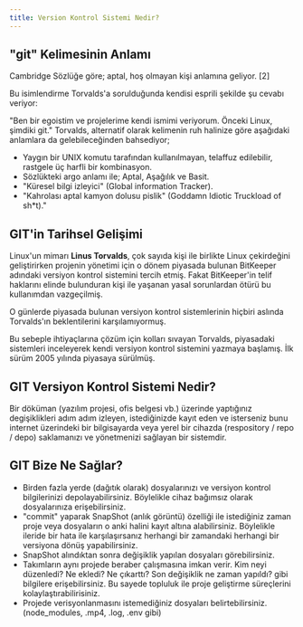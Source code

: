 ```yaml
---
title: Version Kontrol Sistemi Nedir?
---
```


## "git" Kelimesinin Anlamı

Cambridge Sözlüğe göre; aptal, hoş olmayan kişi anlamına geliyor. [2]

Bu isimlendirme Torvalds'a sorulduğunda kendisi esprili şekilde şu cevabı veriyor:

"Ben bir egoistim ve projelerime kendi ismimi veriyorum. Önceki Linux, şimdiki git." Torvalds, alternatif olarak kelimenin ruh halinize göre aşağıdaki anlamlara da gelebileceğinden bahsediyor;

* Yaygın bir UNIX komutu tarafından kullanılmayan, telaffuz edilebilir, rastgele üç harfli bir kombinasyon.
* Sözlükteki argo anlamı ile; Aptal, Aşağılık ve Basit.
* "Küresel bilgi izleyici" (Global information Tracker).
* "Kahrolası aptal kamyon dolusu pislik" (Goddamn Idiotic Truckload of sh*t)."

## GIT'in Tarihsel Gelişimi

Linux'un mimarı **Linus Torvalds**, çok sayıda kişi ile birlikte Linux çekirdeğini geliştirirken projenin yönetimi için o dönem piyasada bulunan BitKeeper adındaki versiyon kontrol sistemini tercih etmiş. Fakat BitKeeper'in telif haklarını elinde bulunduran kişi ile yaşanan yasal sorunlardan ötürü bu kullanımdan vazgeçilmiş.

O günlerde piyasada bulunan versiyon kontrol sistemlerinin hiçbiri aslında Torvalds'ın beklentilerini karşılamıyormuş.

Bu sebeple ihtiyaçlarına çözüm için kolları sıvayan Torvalds, piyasadaki sistemleri inceleyerek kendi versiyon kontrol sistemini yazmaya başlamış. İlk sürüm 2005 yılında piyasaya sürülmüş.

## GIT Versiyon Kontrol Sistemi Nedir?

Bir döküman (yazılım projesi, ofis belgesi vb.) üzerinde yaptığınız degişiklikleri adım adım izleyen, istediğinizde kayıt eden ve isterseniz bunu internet üzerindeki bir bilgisayarda veya yerel bir cihazda (respository / repo / depo) saklamanızı ve yönetmenizi sağlayan bir sistemdir.

## GIT Bize Ne Sağlar?

* Birden fazla yerde (dağıtık olarak) dosyalarınızı ve versiyon kontrol bilgilerinizi depolayabilirsiniz. Böylelikle cihaz bağımsız olarak dosyalarınıza erişebilirsiniz.
* "commit" yaparak SnapShot (anlık görüntü) özelliği ile istediğiniz zaman proje veya dosyaların o anki halini kayıt altına alabilirsiniz. Böylelikle ileride bir hata ile karşılaşırsanız herhangi bir zamandaki herhangi bir versiyona dönüş yapabilirsiniz.
* SnapShot alındıktan sonra değişiklik yapılan dosyaları görebilirsiniz.
* Takımların aynı projede beraber çalışmasına imkan verir. Kim neyi düzenledi? Ne ekledi? Ne çıkarttı? Son değişiklik ne zaman yapıldı? gibi bilgilere erişebilirsiniz. Bu sayede topluluk ile proje geliştirme süreçlerini kolaylaştırabilirisiniz.
* Projede verisyonlanmasını istemediğiniz dosyaları belirtebilirsiniz. (node_modules, .mp4, .log, .env gibi)
